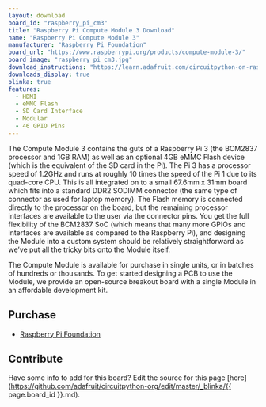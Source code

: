 ```yaml
---
layout: download
board_id: "raspberry_pi_cm3"
title: "Raspberry Pi Compute Module 3 Download"
name: "Raspberry Pi Compute Module 3"
manufacturer: "Raspberry Pi Foundation"
board_url: "https://www.raspberrypi.org/products/compute-module-3/"
board_image: "raspberry_pi_cm3.jpg"
download_instructions: "https://learn.adafruit.com/circuitpython-on-raspberrypi-linux/installing-circuitpython-on-raspberry-pi"
downloads_display: true
blinka: true
features:
  - HDMI
  - eMMC Flash
  - SD Card Interface
  - Modular
  - 46 GPIO Pins
---
```


The Compute Module 3 contains the guts of a Raspberry Pi 3 (the BCM2837 processor and 1GB RAM) as well as an optional 4GB eMMC Flash device (which is the equivalent of the SD card in the Pi). The Pi 3 has a processor speed of 1.2GHz and runs at roughly 10 times the speed of the Pi 1 due to its quad-core CPU. This is all integrated on to a small 67.6mm x 31mm board which fits into a standard DDR2 SODIMM connector (the same type of connector as used for laptop memory). The Flash memory is connected directly to the processor on the board, but the remaining processor interfaces are available to the user via the connector pins. You get the full flexibility of the BCM2837 SoC (which means that many more GPIOs and interfaces are available as compared to the Raspberry Pi), and designing the Module into a custom system should be relatively straightforward as we’ve put all the tricky bits onto the Module itself.

The Compute Module is available for purchase in single units, or in batches of hundreds or thousands. To get started designing a PCB to use the Module, we provide an open-source breakout board with a single Module in an affordable development kit.

## Purchase
* [Raspberry Pi Foundation](https://www.raspberrypi.org/products/compute-module-io-board-v3/)

## Contribute

Have some info to add for this board? Edit the source for this page [here](https://github.com/adafruit/circuitpython-org/edit/master/_blinka/{{ page.board_id }}.md).
